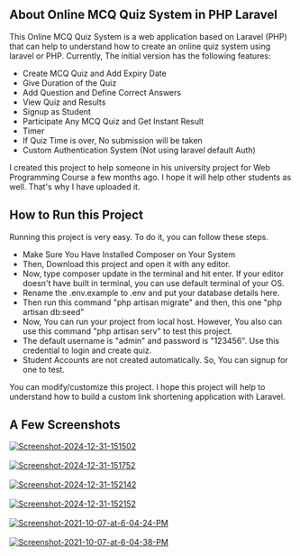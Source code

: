 ## About Online MCQ Quiz System in PHP Laravel

This Online MCQ Quiz System is a web application based on Laravel (PHP) that can help to understand how to create an online quiz system using laravel or PHP. Currently, The initial version has the following features:

- Create MCQ Quiz and Add Expiry Date
- Give Duration of the Quiz
- Add Question and Define Correct Answers
- View Quiz and Results
- Signup as Student
- Participate Any MCQ Quiz and Get Instant Result
- Timer
- If Quiz Time is over, No submission will be taken
- Custom Authentication System (Not using laravel default Auth)

I created this project to help someone in his university project for Web Programming Course a few months ago. I hope it will help other students as well. That's why I have uploaded it.

## How to Run this Project
Running this project is very easy. To do it, you can follow these steps.

- Make Sure You Have Installed Composer on Your System
- Then, Download this project and open it with any editor.
- Now, type composer update in the terminal and hit enter. If your editor doesn't have built in terminal, you can use default terminal of your OS.
- Rename the .env.example to .env and put your database details here.
- Then run this command "php artisan migrate" and then, this one "php artisan db:seed"
- Now, You can run your project from local host. However, You also can use this command "php artisan serv" to test this project.
- The default username is "admin" and password is "123456". Use this credential to login and create quiz.
- Student Accounts are not created automatically. So, You can signup for one to test.

You can modify/customize this project. I hope this project will help to understand how to build a custom link shortening application with Laravel.

## A Few Screenshots

<a href='https://postimg.cc/cvFwz3jv' target='_blank'><img src='https://i.postimg.cc/GpCKHJxx/Screenshot-2024-12-31-151502.png' border='0' alt='Screenshot-2024-12-31-151502'/></a><br/><br/>
<a href='https://postimg.cc/XGbFh03v' target='_blank'><img src='https://i.postimg.cc/gJwDxYT3/Screenshot-2024-12-31-151752.png' border='0' alt='Screenshot-2024-12-31-151752'/></a><br/><br/>
<a href='https://postimg.cc/7G9CWGmB' target='_blank'><img src='https://i.postimg.cc/yx4FW09z/Screenshot-2024-12-31-152142.png' border='0' alt='Screenshot-2024-12-31-152142'/></a><br/><br/>
<a href='https://postimg.cc/w7CBFQ9q' target='_blank'><img src='https://i.postimg.cc/QdtW8fPT/Screenshot-2024-12-31-152152.png' border='0' alt='Screenshot-2024-12-31-152152'/></a><br/><br/>
<a href="https://postimages.org/" target="_blank"><img src="https://i.postimg.cc/Qxd3x6gB/Screenshot-2021-10-07-at-6-04-24-PM.png" alt="Screenshot-2021-10-07-at-6-04-24-PM"/></a><br/><br/>
<a href="https://postimages.org/" target="_blank"><img src="https://i.postimg.cc/vTQdnhpN/Screenshot-2021-10-07-at-6-04-38-PM.png" alt="Screenshot-2021-10-07-at-6-04-38-PM"/></a><br/><br/>

